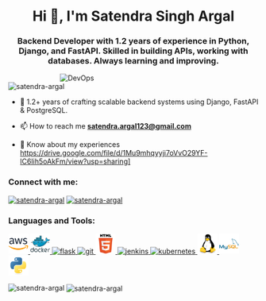 <h1 align="center">Hi 👋, I'm Satendra Singh Argal</h1>
<h3 align="center">Backend Developer with 1.2 years of experience in Python, Django, and FastAPI. Skilled in building APIs, working with databases. Always learning and improving.</h3>

<img align="right" alt="DevOps" width='400' src="https://cdn.faun.dev/prod/media/public/original_images/DevOps-min.gif">

<p align="left"> <img src="https://komarev.com/ghpvc/?username=satendra-argal&label=Profile%20views&color=0e75b6&style=flat" alt="satendra-argal" /> </p>

- 🌱 1.2+ years of crafting scalable backend systems using Django, FastAPI & PostgreSQL.

- 📫 How to reach me **satendra.argal123@gmail.com**

- 📄 Know about my experiences https://drive.google.com/file/d/1Mu9mhqyyji7oVvO29YF-lC6Iih5oAkFm/view?usp=sharing]

<h3 align="left">Connect with me:</h3>
<p align="left">
<a href="https://linkedin.com/in/satendra-argal" target="blank"><img align="center" src="https://raw.githubusercontent.com/rahuldkjain/github-profile-readme-generator/master/src/images/icons/Social/linked-in-alt.svg" alt="satendra-argal" height="30" width="40" /></a>
<a href="https://www.leetcode.com/satendra-argal" target="blank"><img align="center" src="https://raw.githubusercontent.com/rahuldkjain/github-profile-readme-generator/master/src/images/icons/Social/leet-code.svg" alt="satendra-argal" height="30" width="40" /></a>
</p>

<h3 align="left">Languages and Tools:</h3>
<p align="left"> <a href="https://aws.amazon.com" target="_blank" rel="noreferrer"> <img src="https://raw.githubusercontent.com/devicons/devicon/master/icons/amazonwebservices/amazonwebservices-original-wordmark.svg" alt="aws" width="40" height="40"/> </a> <a href="https://www.docker.com/" target="_blank" rel="noreferrer"> <img src="https://raw.githubusercontent.com/devicons/devicon/master/icons/docker/docker-original-wordmark.svg" alt="docker" width="40" height="40"/> </a> <a href="https://www.djangoproject.com/" target="_blank" rel="noreferrer"> <img src="https://static.djangoproject.com/img/logos/django-logo-negative.svg" alt="flask" width="40" height="40"/> </a> <a href="https://git-scm.com/" target="_blank" rel="noreferrer"> <img src="https://www.vectorlogo.zone/logos/git-scm/git-scm-icon.svg" alt="git" width="40" height="40"/> </a> <a href="https://www.w3.org/html/" target="_blank" rel="noreferrer"> <img src="https://raw.githubusercontent.com/devicons/devicon/master/icons/html5/html5-original-wordmark.svg" alt="html5" width="40" height="40"/> </a> <a href="https://www.jenkins.io" target="_blank" rel="noreferrer"> <img src="https://www.vectorlogo.zone/logos/jenkins/jenkins-icon.svg" alt="jenkins" width="40" height="40"/> </a> <a href="https://kubernetes.io" target="_blank" rel="noreferrer"> <img src="https://www.vectorlogo.zone/logos/kubernetes/kubernetes-icon.svg" alt="kubernetes" width="40" height="40"/> </a> <a href="https://www.linux.org/" target="_blank" rel="noreferrer"> <img src="https://raw.githubusercontent.com/devicons/devicon/master/icons/linux/linux-original.svg" alt="linux" width="40" height="40"/> </a> <a href="https://www.mysql.com/" target="_blank" rel="noreferrer"> <img src="https://raw.githubusercontent.com/devicons/devicon/master/icons/mysql/mysql-original-wordmark.svg" alt="mysql" width="40" height="40"/> </a> <a href="https://www.python.org" target="_blank" rel="noreferrer"> <img src="https://raw.githubusercontent.com/devicons/devicon/master/icons/python/python-original.svg" alt="python" width="40" height="40"/> </a> </p>

<p><img align="left" src="https://github-readme-stats.vercel.app/api/top-langs?username=satendra-argal&show_icons=true&locale=en&layout=compact" alt="satendra-argal" /></p>

<p>&nbsp;<img align="center" src="https://github-readme-stats.vercel.app/api?username=satendra-argal&show_icons=true&locale=en" alt="satendra-argal" /></p>
